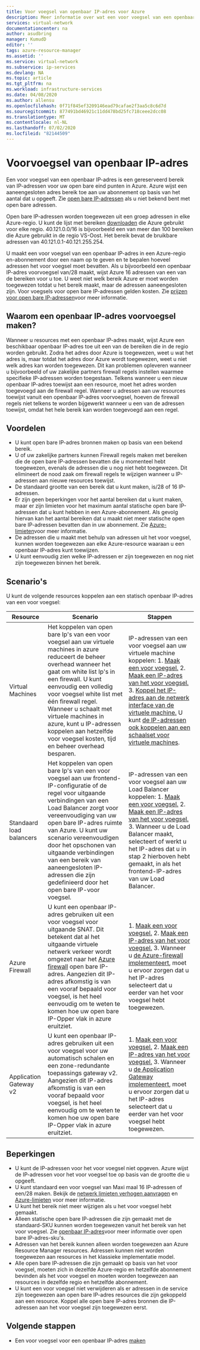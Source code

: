 ```yaml
---
title: Voor voegsel van openbaar IP-adres voor Azure
description: Meer informatie over wat een voor voegsel van een openbaar IP-adres voor Azure is en hoe u het kunt gebruiken om voorspel bare, openbaar IP-adressen aan uw resources toe te wijzen.
services: virtual-network
documentationcenter: na
author: asudbring
manager: KumudD
editor: ''
tags: azure-resource-manager
ms.assetid: ''
ms.service: virtual-network
ms.subservice: ip-services
ms.devlang: NA
ms.topic: article
ms.tgt_pltfrm: na
ms.workload: infrastructure-services
ms.date: 04/08/2020
ms.author: allensu
ms.openlocfilehash: 0f71f845ef3209146ead79cafae2f3aa5c8c6d7d
ms.sourcegitcommit: 877491bd46921c11dd478bd25fc718ceee2dcc08
ms.translationtype: MT
ms.contentlocale: nl-NL
ms.lasthandoff: 07/02/2020
ms.locfileid: "82144509"
---
```

# <a name="public-ip-address-prefix"></a>Voorvoegsel van openbaar IP-adres

Een voor voegsel van een openbaar IP-adres is een gereserveerd bereik van IP-adressen voor uw open bare eind punten in Azure. Azure wijst een aaneengesloten adres bereik toe aan uw abonnement op basis van het aantal dat u opgeeft. Zie [open bare IP-adressen](virtual-network-ip-addresses-overview-arm.md#public-ip-addresses) als u niet bekend bent met open bare adressen.

Open bare IP-adressen worden toegewezen uit een groep adressen in elke Azure-regio. U kunt de lijst met bereiken [downloaden](https://www.microsoft.com/download/details.aspx?id=56519) die Azure gebruikt voor elke regio. 40.121.0.0/16 is bijvoorbeeld een van meer dan 100 bereiken die Azure gebruikt in de regio VS-Oost. Het bereik bevat de bruikbare adressen van 40.121.0.1-40.121.255.254.

U maakt een voor voegsel van een openbaar IP-adres in een Azure-regio en-abonnement door een naam op te geven en te bepalen hoeveel adressen het voor voegsel moet bevatten. Als u bijvoorbeeld een openbaar IP-adres voorvoegsel van/28 maakt, wijst Azure 16 adressen van een van de bereiken voor u toe. U weet niet welk bereik Azure er moet worden toegewezen totdat u het bereik maakt, maar de adressen aaneengesloten zijn. Voor voegsels voor open bare IP-adressen gelden kosten. Zie [prijzen voor open bare IP-adressen](https://azure.microsoft.com/pricing/details/ip-addresses)voor meer informatie.

## <a name="why-create-a-public-ip-address-prefix"></a>Waarom een openbaar IP-adres voorvoegsel maken?

Wanneer u resources met een openbaar IP-adres maakt, wijst Azure een beschikbaar openbaar IP-adres toe uit een van de bereiken die in de regio worden gebruikt. Zodra het adres door Azure is toegewezen, weet u wat het adres is, maar totdat het adres door Azure wordt toegewezen, weet u niet welk adres kan worden toegewezen. Dit kan problemen opleveren wanneer u bijvoorbeeld of uw zakelijke partners firewall regels instellen waarmee specifieke IP-adressen worden toegestaan. Telkens wanneer u een nieuw openbaar IP-adres toewijst aan een resource, moet het adres worden toegevoegd aan de firewall regel. Wanneer u adressen aan uw resources toewijst vanuit een openbaar IP-adres voorvoegsel, hoeven de firewall regels niet telkens te worden bijgewerkt wanneer u een van de adressen toewijst, omdat het hele bereik kan worden toegevoegd aan een regel.

## <a name="benefits"></a>Voordelen

- U kunt open bare IP-adres bronnen maken op basis van een bekend bereik.
- U of uw zakelijke partners kunnen Firewall regels maken met bereiken die de open bare IP-adressen bevatten die u momenteel hebt toegewezen, evenals de adressen die u nog niet hebt toegewezen. Dit elimineert de nood zaak om firewall regels te wijzigen wanneer u IP-adressen aan nieuwe resources toewijst.
- De standaard grootte van een bereik dat u kunt maken, is/28 of 16 IP-adressen.
- Er zijn geen beperkingen voor het aantal bereiken dat u kunt maken, maar er zijn limieten voor het maximum aantal statische open bare IP-adressen dat u kunt hebben in een Azure-abonnement. Als gevolg hiervan kan het aantal bereiken dat u maakt niet meer statische open bare IP-adressen bevatten dan in uw abonnement. Zie [Azure-limieten](../azure-resource-manager/management/azure-subscription-service-limits.md?toc=%2fazure%2fvirtual-network%2ftoc.json#azure-resource-manager-virtual-networking-limits)voor meer informatie.
- De adressen die u maakt met behulp van adressen uit het voor voegsel, kunnen worden toegewezen aan elke Azure-resource waaraan u een openbaar IP-adres kunt toewijzen.
- U kunt eenvoudig zien welke IP-adressen er zijn toegewezen en nog niet zijn toegewezen binnen het bereik.

## <a name="scenarios"></a>Scenario's
U kunt de volgende resources koppelen aan een statisch openbaar IP-adres van een voor voegsel:

|Resource|Scenario|Stappen|
|---|---|---|
|Virtual Machines| Het koppelen van open bare Ip's van een voor voegsel aan uw virtuele machines in azure reduceert de beheer overhead wanneer het gaat om white list Ip's in een firewall. U kunt eenvoudig een volledig voor voegsel white list met één firewall regel. Wanneer u schaalt met virtuele machines in azure, kunt u IP-adressen koppelen aan hetzelfde voor voegsel kosten, tijd en beheer overhead besparen.| IP-adressen van een voor voegsel aan uw virtuele machine koppelen: 1. [Maak een voor voegsel.](manage-public-ip-address-prefix.md) 2. [Maak een IP-adres van het voor voegsel.](manage-public-ip-address-prefix.md) 3. [Koppel het IP-adres aan de netwerk interface van de virtuele machine.](virtual-network-network-interface-addresses.md#add-ip-addresses) U kunt [de IP-adressen ook koppelen aan een schaalset voor virtuele machines](https://azure.microsoft.com/resources/templates/101-vmms-with-public-ip-prefix/).
| Standaard load balancers | Het koppelen van open bare Ip's van een voor voegsel aan uw frontend-IP-configuratie of de regel voor uitgaande verbindingen van een Load Balancer zorgt voor vereenvoudiging van uw open bare IP-adres ruimte van Azure. U kunt uw scenario vereenvoudigen door het opschonen van uitgaande verbindingen van een bereik van aaneengesloten IP-adressen die zijn gedefinieerd door het open bare IP-voor voegsel. | IP-adressen van een voor voegsel aan uw Load Balancer koppelen: 1. [Maak een voor voegsel.](manage-public-ip-address-prefix.md) 2. [Maak een IP-adres van het voor voegsel.](manage-public-ip-address-prefix.md) 3. Wanneer u de Load Balancer maakt, selecteert of werkt u het IP-adres dat u in stap 2 hierboven hebt gemaakt, in als het frontend-IP-adres van uw Load Balancer. |
| Azure Firewall | U kunt een openbaar IP-adres gebruiken uit een voor voegsel voor uitgaande SNAT. Dit betekent dat al het uitgaande virtuele netwerk verkeer wordt omgezet naar het [Azure firewall](../firewall/overview.md?toc=%2fazure%2fvirtual-network%2ftoc.json) open bare IP-adres. Aangezien dit IP-adres afkomstig is van een vooraf bepaald voor voegsel, is het heel eenvoudig om te weten te komen hoe uw open bare IP-Opper vlak in azure eruitziet. | 1. [Maak een voor voegsel.](manage-public-ip-address-prefix.md) 2. [Maak een IP-adres van het voor voegsel.](manage-public-ip-address-prefix.md) 3. Wanneer u [de Azure-firewall implementeert](../firewall/tutorial-firewall-deploy-portal.md?toc=%2fazure%2fvirtual-network%2ftoc.json#deploy-the-firewall), moet u ervoor zorgen dat u het IP-adres selecteert dat u eerder van het voor voegsel hebt toegewezen.|
| Application Gateway v2 | U kunt een openbaar IP-adres gebruiken uit een voor voegsel voor uw automatisch schalen en een zone-redundante toepassings gateway v2. Aangezien dit IP-adres afkomstig is van een vooraf bepaald voor voegsel, is het heel eenvoudig om te weten te komen hoe uw open bare IP-Opper vlak in azure eruitziet. | 1. [Maak een voor voegsel.](manage-public-ip-address-prefix.md) 2. [Maak een IP-adres van het voor voegsel.](manage-public-ip-address-prefix.md) 3. Wanneer u [de Application Gateway implementeert](../application-gateway/quick-create-portal.md#create-an-application-gateway), moet u ervoor zorgen dat u het IP-adres selecteert dat u eerder van het voor voegsel hebt toegewezen.|

## <a name="constraints"></a>Beperkingen

- U kunt de IP-adressen voor het voor voegsel niet opgeven. Azure wijst de IP-adressen voor het voor voegsel toe op basis van de grootte die u opgeeft.
- U kunt standaard een voor voegsel van Maxi maal 16 IP-adressen of een/28 maken. Bekijk de [netwerk limieten verhogen aanvragen](https://docs.microsoft.com/azure/azure-portal/supportability/networking-quota-requests) en [Azure-limieten](../azure-resource-manager/management/azure-subscription-service-limits.md?toc=%2fazure%2fvirtual-network%2ftoc.json#azure-resource-manager-virtual-networking-limits) voor meer informatie.
- U kunt het bereik niet meer wijzigen als u het voor voegsel hebt gemaakt.
- Alleen statische open bare IP-adressen die zijn gemaakt met de standaard-SKU kunnen worden toegewezen vanuit het bereik van het voor voegsel. Zie [openbaar IP-adres](virtual-network-ip-addresses-overview-arm.md#public-ip-addresses)voor meer informatie over open bare IP-adres-sku's.
- Adressen van het bereik kunnen alleen worden toegewezen aan Azure Resource Manager resources. Adressen kunnen niet worden toegewezen aan resources in het klassieke implementatie model.
- Alle open bare IP-adressen die zijn gemaakt op basis van het voor voegsel, moeten zich in dezelfde Azure-regio en hetzelfde abonnement bevinden als het voor voegsel en moeten worden toegewezen aan resources in dezelfde regio en hetzelfde abonnement.
- U kunt een voor voegsel niet verwijderen als er adressen in de service zijn toegewezen aan open bare IP-adres resources die zijn gekoppeld aan een resource. Koppel alle open bare IP-adres bronnen die IP-adressen aan het voor voegsel zijn toegewezen eerst.


## <a name="next-steps"></a>Volgende stappen

- Een voor voegsel voor een openbaar IP-adres [maken](manage-public-ip-address-prefix.md)
